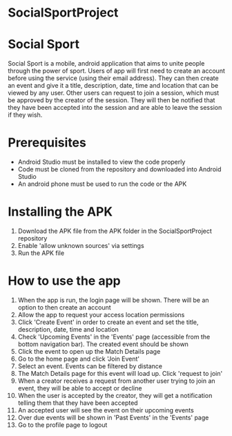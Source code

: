 # SocialSportProject

# Social Sport

Social Sport is a mobile, android application that aims to unite people through the power of sport. Users of app will first
need to create an account before using the service (using their email address). They can then create an event and give it a 
title, description, date, time and location that can be viewed by any user. Other users can request to join a session, which 
must be approved by the creator of the session. They will then be notified that they have been accepted into the session and
are able to leave the session if they wish.

# Prerequisites

- Android Studio must be installed to view the code properly
- Code must be cloned from the repository and downloaded into Android Studio
- An android phone must be used to run the code or the APK

# Installing the APK

1. Download the APK file from the APK folder in the SocialSportProject repository
2. Enable 'allow unknown sources' via settings
3. Run the APK file

# How to use the app
1. When the app is run, the login page will be shown. There will be an option to then create an account
2. Allow the app to request your access location permissions
3. Click 'Create Event' in order to create an event and set the title, description, date, time and location
4. Check 'Upcoming Events' in the 'Events' page (accessible from the bottom navigation bar). The created event should be shown
5. Click the event to open up the Match Details page
6. Go to the home page and click 'Join Event'
7. Select an event. Events can be filtered by distance
8. The Match Details page for this event will load up. Click 'request to join'
9. When a creator receives a request from another user trying to join an event, they will be able to accept or decline
10. When the user is accepted by the creator, they will get a notification telling them that they have been accepted
11. An accepted user will see the event on their upcoming events
12. Over due events will be shown in 'Past Events' in the 'Events' page
13. Go to the profile page to logout
